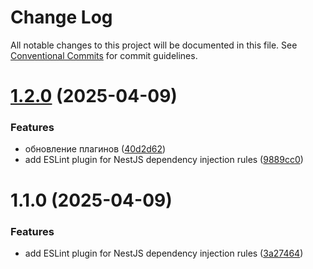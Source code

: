 # Change Log

All notable changes to this project will be documented in this file.
See [Conventional Commits](https://conventionalcommits.org) for commit guidelines.

# [1.2.0](https://github.com/Lomtiqkqkq/eslint-custom-plugins/compare/eslint-plugin-nest-di@1.1.0...eslint-plugin-nest-di@1.2.0) (2025-04-09)


### Features

* обновление плагинов ([40d2d62](https://github.com/Lomtiqkqkq/eslint-custom-plugins/commit/40d2d623edf07fd49b38acaab14705b58c829c40))
* add ESLint plugin for NestJS dependency injection rules ([9889cc0](https://github.com/Lomtiqkqkq/eslint-custom-plugins/commit/9889cc053d4a76af83a0d547bd20cc01408026bd))





# 1.1.0 (2025-04-09)


### Features

* add ESLint plugin for NestJS dependency injection rules ([3a27464](https://github.com/Lomtiqkqkq/eslint-custom-plugins/commit/3a2746479349a6cfed903690cc5f0829e133ad29))
